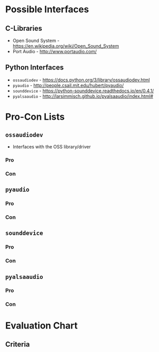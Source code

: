 # Possible Interfaces

## C-Libraries
* Open Sound System - https://en.wikipedia.org/wiki/Open_Sound_System
* Port Audio - http://www.portaudio.com/

## Python Interfaces
* `ossaudiodev` - https://docs.python.org/3/library/ossaudiodev.html
* `pyaudio` - http://people.csail.mit.edu/hubert/pyaudio/
* `sounddevice` - https://python-sounddevice.readthedocs.io/en/0.4.1/
* `pyalsaaudio` - http://larsimmisch.github.io/pyalsaaudio/index.html#

# Pro-Con Lists

## `ossaudiodev`
* Interfaces with the OSS library/driver

### Pro

### Con

## `pyaudio`

### Pro

### Con

## `sounddevice`

### Pro

### Con

## `pyalsaaudio`

### Pro

### Con

# Evaluation Chart

## Criteria